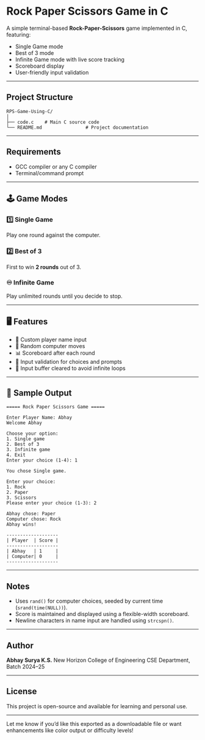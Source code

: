 
# Rock Paper Scissors Game in C

A simple terminal-based **Rock-Paper-Scissors** game implemented in C, featuring:

* Single Game mode
* Best of 3 mode
* Infinite Game mode with live score tracking
* Scoreboard display
* User-friendly input validation

---

##  Project Structure

```
RPS-Game-Using-C/
│
├── code.c    # Main C source code
└── README.md                # Project documentation
```

---

## Requirements

* GCC compiler or any C compiler
* Terminal/command prompt

---

## 🕹️ Game Modes

### 1️⃣ Single Game

Play one round against the computer.

### 2️⃣ Best of 3

First to win **2 rounds** out of 3.

### ♾️ Infinite Game

Play unlimited rounds until you decide to stop.

---

## 🖥️ Features

* 👤 Custom player name input
* 🧠 Random computer moves
* 📊 Scoreboard after each round
* 🚫 Input validation for choices and prompts
* 🧼 Input buffer cleared to avoid infinite loops

---

## 📸 Sample Output

```
===== Rock Paper Scissors Game =====

Enter Player Name: Abhay
Welcome Abhay

Choose your option:
1. Single game
2. Best of 3
3. Infinite game
4. Exit
Enter your choice (1-4): 1

You chose Single game.

Enter your choice:
1. Rock
2. Paper
3. Scissors
Please enter your choice (1-3): 2

Abhay chose: Paper
Computer chose: Rock
Abhay wins!

-------------------
| Player  | Score |
-------------------
| Abhay   | 1     |
| Computer| 0     |
-------------------
```

---

## Notes

* Uses `rand()` for computer choices, seeded by current time (`srand(time(NULL))`).
* Score is maintained and displayed using a flexible-width scoreboard.
* Newline characters in name input are handled using `strcspn()`.

---

## Author

**Abhay Surya K.S.**
New Horizon College of Engineering
CSE Department, Batch 2024–25

---

## License

This project is open-source and available for learning and personal use.

---

Let me know if you’d like this exported as a downloadable file or want enhancements like color output or difficulty levels!
